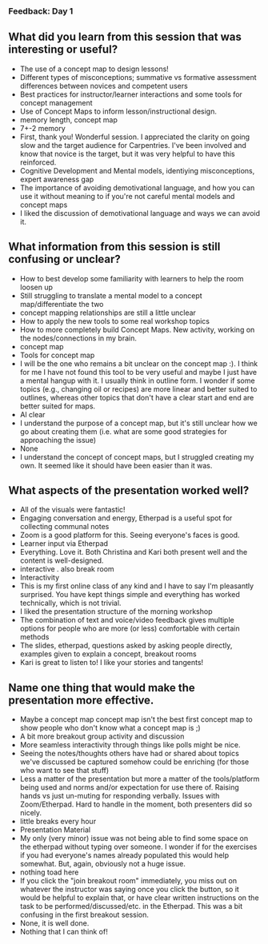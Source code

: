 ### Feedback: Day 1
## What did you learn from this session that was interesting or useful? 
- The use of a concept map to design lessons!
- Different types of misconceptions; summative vs formative assessment differences between novices and competent users
- Best practices for instructor/learner interactions and some tools for concept management
- Use of Concept Maps to inform lesson/instructional design.
- memory length, concept map
- 7+-2 memory
- First, thank you!  Wonderful session.  I appreciated the clarity on going slow and the target audience for Carpentries.  I've been involved and know that novice is the target, but it was very helpful to have this reinforced.
- Cognitive Development and Mental models, identiying misconceptions, expert awareness gap
- The importance of avoiding demotivational language, and how you can use it without meaning to if you're not careful mental models and concept maps
- I liked the discussion of demotivational language and ways we can avoid it. 

## What information from this session is still confusing or unclear? 
- How to best develop some familiarity with learners to help the room loosen up
- Still struggling to translate a mental model to a concept map/differentiate the two
- concept mapping relationships are still a little unclear
- How to apply the new tools to some real workshop topics
- How to more completely build Concept Maps.  New activity, working on the nodes/connections in my brain. 
- concept map 
- Tools for concept map
- I will be the one who remains a bit unclear on the concept map :).  I think for me I have not found this tool to be very useful and maybe I just have a mental hangup with it.  I usually think in outline form.  I wonder if some topics (e.g., changing oil or recipes) are more linear and better suited to outlines, whereas other topics that don't have a clear start and end are better suited for maps.
- Al clear
- I understand the purpose of a concept map, but it's still unclear how we go about creating them (i.e. what are some good strategies for approaching the issue)
- None
- I understand the concept of concept maps, but I struggled creating my own. It seemed like it should have been easier than it was. 

## What aspects of the presentation worked well?
- All of the visuals were fantastic!
- Engaging conversation and energy, Etherpad is a useful spot for collecting communal notes
- Zoom is a good platform for this. Seeing everyone's faces is good.
- Learner input via Etherpad
- Everything.   Love it.  Both Christina and Kari both present well and the content is well-designed. 
- interactive . also break room
- Interactivity
- This is my first online class of any kind and I have to say I'm pleasantly surprised.  You have kept things simple and everything has worked technically, which is not trivial.  
- I liked the presentation structure of the morning workshop
- The combination of text and voice/video feedback gives multiple options for people who are more (or less) comfortable with certain methods
- The slides, etherpad, questions asked by asking people directly, examples given to explain a concept, breakout rooms
- Kari is great to listen to! I like your stories and tangents! 

## Name one thing that would make the presentation more effective. 
- Maybe a concept map concept map isn't the best first concept map to show people who don't know what a concept map is ;)
- A bit more breakout group activity and discussion
- More seamless interactivity through things like polls might be nice.
- Seeing the notes/thoughts others have had or shared about topics we've discussed be captured somehow could be enriching (for those who want to see that stuff)
- Less a matter of the presentation but more a matter of the tools/platform being used and norms and/or expectation for use there of.  Raising hands vs just un-muting for responding verbally.  Issues with Zoom/Etherpad.  Hard to handle in the moment, both presenters did so nicely.
- little breaks every hour
- Presentation Material
- My only (very minor) issue was not being able to find some space on the etherpad without typing over someone.  I wonder if for the exercises if you had everyone's names already populated this would help somewhat.  But, again, obviously not a huge issue.
- nothing toad here
- If you click the "join breakout room" immediately, you miss out on whatever the instructor was saying once you click the button, so it would be helpful to explain that, or have clear written instructions on the task to be performed/discussed/etc. in the Etherpad. This was a bit confusing in the first breakout session.
- None, it is well done.
- Nothing that I can think of! 
